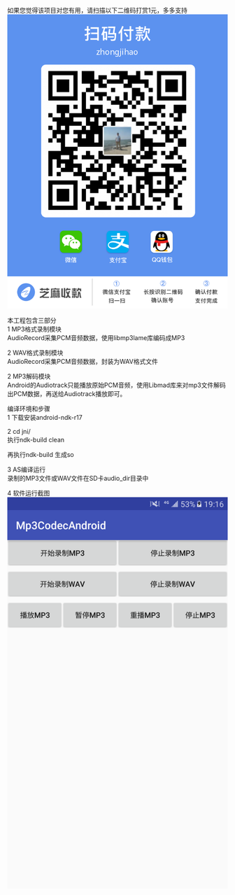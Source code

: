 如果您觉得该项目对您有用，请扫描以下二维码打赏1元，多多支持 \
![afd](webwxgetmsgimg.jpeg)


本工程包含三部分 \
1 MP3格式录制模块 \
   AudioRecord采集PCM音频数据，使用libmp3lame库编码成MP3

2 WAV格式录制模块 \
   AudioRecord采集PCM音频数据，封装为WAV格式文件

2 MP3解码模块 \
  Android的Audiotrack只能播放原始PCM音频，使用Libmad库来对mp3文件解码出PCM数据，再送给Audiotrack播放即可。

 
编译环境和步骤 \
1 下载安装android-ndk-r17

2 cd jni/ \
  执行ndk-build clean
  
  再执行ndk-build 生成so

3 AS编译运行 \
   录制的MP3文件或WAV文件在SD卡audio_dir目录中
   
4 软件运行截图 \
  ![fadf](Screenshot_20191023-191648.png)



